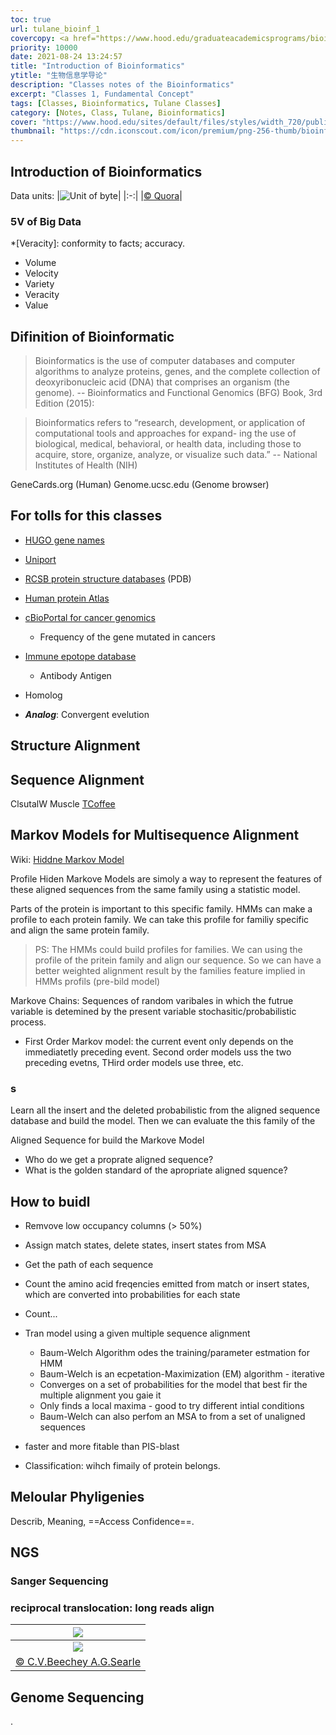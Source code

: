 ```yaml
---
toc: true
url: tulane_bioinf_1
covercopy: <a href="https://www.hood.edu/graduateacademicsprograms/bioinformatics-ms">© HOOD College</a>
priority: 10000
date: 2021-08-24 13:24:57
title: "Introduction of Bioinformatics"
ytitle: "生物信息学导论"
description: "Classes notes of the Bioinformatics"
excerpt: "Classes 1, Fundamental Concept"
tags: [Classes, Bioinformatics, Tulane Classes]
category: [Notes, Class, Tulane, Bioinformatics]
cover: "https://www.hood.edu/sites/default/files/styles/width_720/public/content/program/hero/istock_56013860_molecule_computer_2500.jpg?itok=L8YHtcy2"
thumbnail: "https://cdn.iconscout.com/icon/premium/png-256-thumb/bioinformatics-2355481-1985942.png"
---
```


## Introduction of Bioinformatics
Data units:
|![Unit of byte](https://qph.fs.quoracdn.net/main-qimg-8ff2446aa03c6d8486b3bd8171f9c26b.webp)|
|:-:|
|[&copy; Quora](https://www.quora.com/What-is-the-biggest-byte)|

### 5V of Big Data

*[Veracity]: conformity to facts; accuracy.
- Volume
- Velocity
- Variety
- Veracity
- Value


## Difinition of Bioinformatic

>Bioinformatics is the use of computer databases and computer algorithms to analyze proteins, genes, and the complete collection of deoxyribonucleic acid (DNA) that comprises an organism (the genome).
> -- Bioinformatics and Functional Genomics (BFG) Book, 3rd Edition (2015):

>Bioinformatics refers to “research, development, or application of computational tools and approaches for expand- ing the use of biological, medical, behavioral, or health data, including those to acquire, store, organize, analyze, or visualize such data.”
> -- National Institutes of Health (NIH)


GeneCards.org (Human)
Genome.ucsc.edu (Genome browser)

## For tolls for this classes

- [HUGO gene names](https://www.genenames.org/)
- [Uniport](https://www.uniprot.org/)
- [RCSB protein structure databases](https://www.rcsb.org/) (PDB)
- [Human protein Atlas](https://www.proteinatlas.org/)
- [cBioPortal for cancer genomics](https://www.cbioportal.org/)
  - Frequency of the gene mutated in cancers
- [Immune epotope database](https://www.iedb.org/)
  - Antibody Antigen


- Homolog
- ***Analog***: Convergent evelution

## Structure Alignment

## Sequence Alignment

ClsutalW
Muscle
[TCoffee](http://tcoffee.crg.cat/)


## Markov Models for Multisequence Alignment

Wiki: [Hiddne Markov Model](https://en.wikipedia.org/wiki/Hidden_Markov_model)


Profile Hiden Markove Models are simoly a way to represent the features of these aligned sequences from the same family using a statistic model.

Parts of the protein is important to this specific family.
HMMs can make a profile to each protein family.
We can take this profile for familiy specific and align the same protein family.

> PS: The HMMs could build profiles for families. We can using the profile of the pritein family and align our sequence. So we can have a better weighted alignment result by the families feature implied in HMMs profils (pre-bild model)


Markove Chains: Sequences of random varibales in which the futrue variable is detemined by the present variable stochasitic/probabilistic process.

- First Order Markov model: the current event only depends on the immediatetly preceding event.
Second order models uss the two preceding evetns,
THird order models use three, etc.


###  s
Learn all the insert and the deleted probabilistic from the aligned sequence database and build the model. Then we can evaluate the this family of the




Aligned Sequence for build the Markove Model
- Who do we get a proprate aligned sequence?
- What is the golden standard of the apropriate aligned squence?

## How to buidl

- Remvove low occupancy columns (> 50%)
- Assign match states, delete states, insert states from MSA
- Get the path of each sequence
- Count the amino acid freqencies emitted from match or insert states, which are converted into probabilities for each state
- Count...

- Tran model using a given multiple sequence alignment
  - Baum-Welch Algorithm odes the training/parameter estmation for HMM
  - Baum-Welch is an ecpetation-Maximization (EM) algorithm - iterative
  - Converges on a set of probabilities for the model that best fir the multiple alignment you gaie it
  - Only finds a local maxima - good to try different intial conditions
  - Baum-Welch can also perfom an MSA to from a set of unaligned sequences



- faster and more fitable than PIS-blast
- Classification: wihch fimaily of protein belongs.



## Meloular Phyligenies

Describ, Meaning, ==Access Confidence==.


## NGS

### Sanger Sequencing




### reciprocal translocation: long reads align

| ![](https://ars.els-cdn.com/content/image/3-s2.0-B0122270800013100-gr2.jpg) |
| :-------: | 
| ![](https://ars.els-cdn.com/content/image/3-s2.0-B0122270800013100-gr1.jpg)     |
| [© C.V.Beechey A.G.Searle](https://www.sciencedirect.com/science/article/pii/B0122270800013100)       |

## Genome Sequencing



















.
